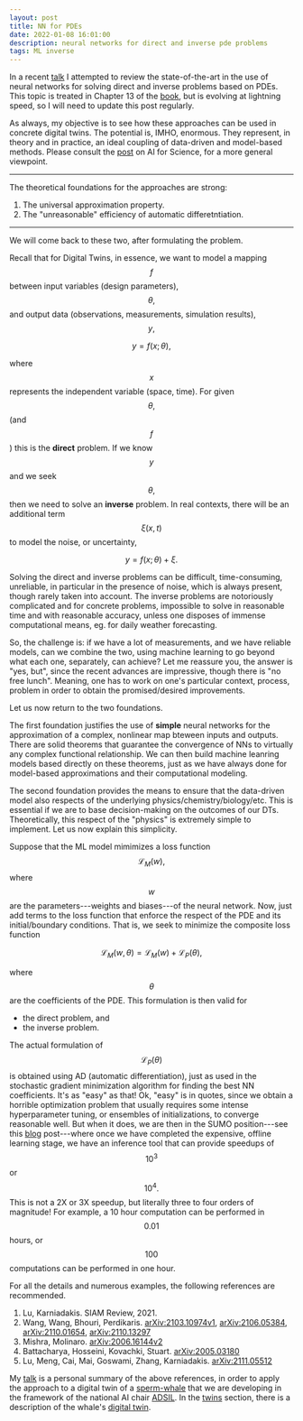 ```yaml
---
layout: post
title: NN for PDEs 
date: 2022-01-08 16:01:00
description: neural networks for direct and inverse pde problems
tags: ML inverse
---
```


In a recent [talk](/DT-tbx-v1/assets/pdf/Asch_NN_4_IP.pdf) I attempted to review the state-of-the-art in the use of neural networks for solving direct and inverse problems based on PDEs. This topic is treated in Chapter 13 of the [book](link???), but is evolving at lightning speed, so I will need to update this post regularly. 

As always, my objective is to see how these approaches can be used in concrete digital twins. The potential is, IMHO, enormous. They represent, in theory and in practice, an ideal coupling of data-driven and model-based methods. Please consult the [post](/DT-tbx-v1/blog/2021/ai4sci/) on AI for Science, for a more general viewpoint.

<hr>
The theoretical foundations for the approaches are strong:

1. The universal approximation property.
2. The "unreasonable" efficiency of automatic differetntiation.
<hr>
We will come back to these two, after formulating the problem.

Recall that for Digital Twins, in essence, we want to model a mapping $$f$$ between input variables (design parameters), $$\theta,$$ and output data (observations, measurements, simulation results), $$y,$$

$$ y = f(x; \theta),$$

where $$x$$ represents the independent variable (space, time). For given $$\theta,$$ (and $$f$$) this is the **direct** problem. If we know $$y$$ and we seek $$\theta,$$ then we need to solve an **inverse** problem. In real contexts, there will be an additional term $$\xi(x,t)$$ to model the noise, or uncertainty, 

$$ y = f(x; \theta)  + \xi .$$

Solving the direct and inverse problems can be difficult, time-consuming, unreliable, in particular in the presence of noise, which is always present, though rarely taken into account. The inverse problems are notoriously complicated and for concrete problems, impossible to solve in reasonable time and with reasonable accuracy, unless one disposes of immense computational means, eg. for daily weather forecasting.

So, the challenge is: if we have a lot of measurements, and we have reliable models, can we combine the two, using machine learning to go beyond what each one, separately, can achieve? Let me reassure you, the answer is "yes, but", since the recent advances are impressive, though there is "no free lunch". Meaning, one has to work on one's particular context, process, problem in order to obtain the promised/desired improvements.

 
Let us now return to the two foundations.

The first foundation justifies the use of **simple** neural networks for the approximation of a complex, nonlinear map bteween inputs and outputs. There are solid theorems that guarantee the convergence of NNs to virtually any complex functional relationship. We can then build machine leanring models based directly on these theorems, just as we have always done for model-based approximations and their computational modeling. 

The second foundation provides the means to ensure that the data-driven model also respects of the underlying physics/chemistry/biology/etc. This is essential if we are to base decision-making on the outcomes of our DTs. Theoretically, this respect of the "physics" is extremely simple to implement. Let us now explain this simplicity.

Suppose that the ML model mimimizes a loss function $$\mathcal{L}_M(w), $$ where $$w$$ are the parameters---weights and biases---of the neural network. Now, just add terms to the loss function that enforce the respect of the PDE and its initial/boundary conditions. That is, we seek to minimize the composite loss function

$$ \mathcal{L}_M(w,\theta) = \mathcal{L}_M(w) + \mathcal{L}_P(\theta), $$

where $$\theta$$ are the coefficients of the PDE. This formulation is then valid for

- the direct problem, and
- the inverse problem.

The actual formulation of $$\mathcal{L}_P(\theta)$$ is obtained using AD (automatic differentiation), just as used in the stochastic gradient minimization algorithm for finding the best NN coefficients. It's as "easy" as that!  Ok, "easy" is in quotes, since we obtain a horrible optimization problem that usually requires some intense hyperparameter tuning, or ensembles of initializations, to converge reasonable well. But when it does, we are then in the SUMO position---see this [blog](/DT-tbx-v1/blog/2022/SUMO/) post---where once we have completed the expensive, offline learning stage, we have an inference tool that can provide speedups of $$10^3$$ or $$10^4.$$ This is not a 2X or 3X speedup, but literally three to four orders of magnitude! For example, a 10 hour computation can be performed in $$0.01$$ hours, or $$100$$ computations can be performed in one hour.


For all the details and numerous examples, the following references are recommended.

1. Lu, Karniadakis. SIAM Review, 2021.
2. Wang, Wang, Bhouri, Perdikaris. [arXiv:2103.10974v1](https://arxiv.org/abs/2103.10974v1), [arXiv:2106.05384](https://arxiv.org/abs/2106.05384), [arXiv:2110.01654](https://arxiv.org/abs/2110.01654), [arXiv:2110.13297](https://arxiv.org/abs/2110.13297)
3. Mishra, Molinaro. [arXiv:2006.16144v2](https://arxiv.org/abs/2006.16144v2)
4. Battacharya, Hosseini, Kovachki, Stuart. [arXiv:2005.03180](https://arxiv.org/abs/2005.03180)
5. Lu, Meng, Cai, Mai, Goswami, Zhang, Karniadakis. [arXiv:2111.05512](https://arxiv.org/abs/2111.05512)

My [talk](/DT-tbx-v1/assets/pdf/Asch_NN_4_IP.pdf) is a personal summary of the above references, in order to apply the approach to a digital twin of a  [sperm-whale](https://youtu.be/Kn_-xLzz5pg) that we are developing in the framework of the national AI chair [ADSIL](https://bioacoustics.lis-lab.fr/). In the [twins](/DT-tbx-v1/twins/) section, there is a description of the whale's [digital twin](/DT-tbx-v1/projects/whales/).



